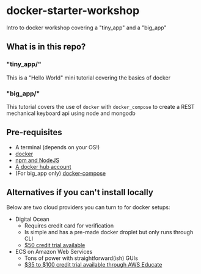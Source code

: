 # docker-starter-workshop
Intro to docker workshop covering a "tiny_app" and a "big_app"

## What is in this repo?
### "tiny_app/"
This is a "Hello World" mini tutorial covering the basics of docker

### "big_app/"
This tutorial covers the use of `docker` with `docker_compose` to create a REST mechanical keyboard api using node and mongodb

## Pre-requisites
- A terminal (depends on your OS!)
- [docker](https://docs.docker.com/install/)
- [npm and NodeJS](https://www.npmjs.com/get-npm)
- [A docker hub account](https://docs.docker.com/docker-hub/)
- (For big_app only) [docker-compose](https://docs.docker.com/compose/install/)

## Alternatives if you can't install locally
Below are two cloud providers you can turn to for docker setups:
- Digital Ocean
  - Requires credit card for verification
  - Is simple and has a pre-made docker droplet but only runs through CLI
  - [$50 credit trial available](https://try.digitalocean.com/performance/)
- ECS on Amazon Web Services
  - Tons of power with straightforward(ish) GUIs
  - [$35 to $100 credit trial available through AWS Educate](https://aws.amazon.com/education/awseducate/)

